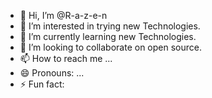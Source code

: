 - 👋 Hi, I’m @R-a-z-e-n
- 👀 I’m interested in trying new Technologies.
- 🌱 I’m currently learning new Technologies.
- 💞️ I’m looking to collaborate on open source.
- 📫 How to reach me ...
- 😄 Pronouns: ...
- ⚡ Fun fact: 

<!---
R-a-z-e-n/R-a-z-e-n is a ✨ special ✨ repository because its `README.md` (this file) appears on your GitHub profile.
You can click the Preview link to take a look at your changes.
--->
